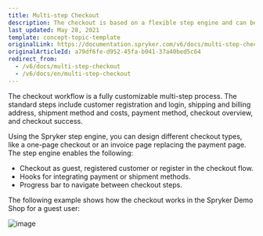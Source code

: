 ```yaml
---
title: Multi-step Checkout
description: The checkout is based on a flexible step engine and can be adjusted to any use case.
last_updated: May 28, 2021
template: concept-topic-template
originalLink: https://documentation.spryker.com/v6/docs/multi-step-checkout
originalArticleId: a79df6fe-d952-45fa-b041-37a40bed5c64
redirect_from:
  - /v6/docs/multi-step-checkout
  - /v6/docs/en/multi-step-checkout
---
```


The checkout workflow is a fully customizable multi-step process. The standard steps include customer registration and login, shipping and billing address, shipment method and costs, payment method, checkout overview, and checkout success.

Using the Spryker step engine, you can design different checkout types, like a one-page checkout or an invoice page replacing the payment page. The step engine enables the following:

* Checkout as guest, registered customer or register in the checkout flow.
* Hooks for integrating payment or shipment methods.
* Progress bar to navigate between checkout steps.

The following example shows how the checkout works in the Spryker Demo Shop for a guest user:

![image](https://spryker.s3.eu-central-1.amazonaws.com/docs/Features/Checkout/Multi-Step+Checkout/shop-guide-checkout.gif)

